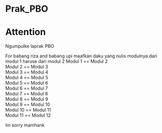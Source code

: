 # Prak_PBO
# Attention 
Ngumpulke laprak PBO 

For babang riza and babang upi maafkan daku yang nulis modulnya dari modul 1 haruse dari modul 2
Modul 1 == Modul 2 <br>
Modul 2 == Modul 3 <br>
Modul 3 == Modul 4 <br>
Modul 4 == Modul 5 <br>
Modul 5 == Modul 6 <br>
Modul 6 == Modul 7 <br>
Modul 7 == Modul 8 <br>
Modul 8 == Modul 9 <br>
Modul 9 == Modul 10 <br>
Modul 10 == Modul 11 <br>
Modul 11 == Modul 12 <br>

Im sorry mamhank
 
